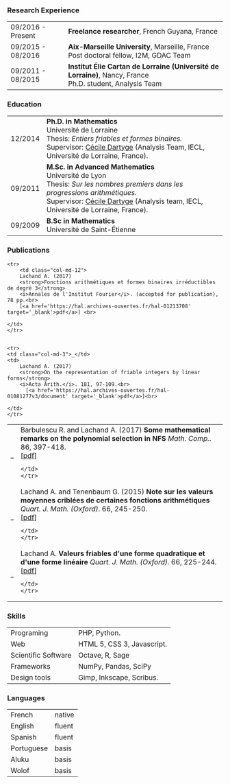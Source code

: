 <h3> <a class="smaller" name="Research Experience"><i class="fa fa-chevron-right smaller"></i></a> Research Experience </h3>

<table class="table table-hover">
<tr>
  <td class='col-md-3'>09/2016 - Present</td>
  <td>
    <strong>Freelance researcher</strong>, French Guyana, France  </td>
</tr>
<tr>
  <td class='col-md-3'>09/2015 - 08/2016</td>
  <td>
    <strong>Aix-Marseille University</strong>, Marseille, France <br/>
 Post doctoral fellow, I2M, GDAC Team  </td>
</tr>
<tr>
  <td class='col-md-3'>09/2011 - 08/2015</td>
  <td>
    <strong>Institut Élie Cartan de Lorraine 
(Université de Lorraine)</strong>, Nancy, France <br/>
 Ph.D. student, Analysis Team </td>
</tr>
</table>


<h3> <a class="smaller" name="Education"><i class="fa fa-chevron-right smaller"></i></a> Education </h3>


<table class="table table-hover">
  <tr>
    <td class="col-md-3">12/2014</td>
    <td>
        <strong>Ph.D. in Mathematics</strong><br/>
        Université de Lorraine <br/>
       	Thesis: <i>Entiers friables et formes binaires.</i><br/>
    Supervisor: <a href='http://www.iecl.univ-lorraine.fr/~Cecile.Dartyge/' target='_blank'>Cécile Dartyge</a>  (Analysis Team, IECL, Université de Lorraine, France).
    </td>
  </tr>

  <tr>
    <td class="col-md-3">09/2011</td>
    <td>
        <strong>M.Sc. in Advanced Mathematics</strong>
          <br/> Université de Lyon <br/>
       	Thesis: <i>Sur les nombres premiers dans les progressions arithmétiques.</i><br/>
    Supervisor: <a href='http://www.iecl.univ-lorraine.fr/~Cecile.Dartyge/' target='_blank'>Cécile Dartyge</a> (Analysis team, IECL, Université de Lorraine, France).
    </td>
  </tr>
  <tr>
    <td class="col-md-3">09/2009</td>
    <td>
        <strong>B.Sc in Mathematics</strong>
                 <br/>
      Université de Saint-Étienne
    </td>
  </tr>
</table>



<h3> <a class="smaller" name="Publications"><i class="fa fa-chevron-right smaller"></i></a> Publications </h3>


<table class="table table-hover">

    <tr>
        <td class="col-md-12">
        Lachand A. (2017)
        <strong>Fonctions arithmétiques et formes binaires irréductibles de degré 3</strong>
        <i>Annales de l'Institut Fourier</i>. (accepted for publication), 78 pp.<br>
        [<a href='https://hal.archives-ouvertes.fr/hal-01213708' target='_blank'>pdf</a>] <br>
        
    </td>
    </tr>
    

    <tr>
    <td class="col-md-3">_</td>
    <td>
        Lachand A. (2017)
        <strong>On the representation of friable integers by linear forms</strong>
        <i>Acta Arith.</i>. 181, 97-109.<br>
          [<a href='https://hal.archives-ouvertes.fr/hal-01081277v3/document' target='_blank'>pdf</a>]<br>
        
    </td>
    </tr>

   <tr>
    <td class="col-md-3">_</td>
    <td>
        Barbulescu R. and Lachand A. (2017)
        <strong>Some mathematical remarks on the polynomial selection in NFS</strong>
        <i>Math. Comp.</i>. 86, 397-418.<br>
          [<a href='https://hal.inria.fr/hal-00954365v1/document' target='_blank'>pdf</a>]<br>
        
    </td>
    </tr>
    
  <tr>
    <td class="col-md-3">_</td>
    <td>
        Lachand A. and Tenenbaum G. (2015)
        <strong>Note sur les valeurs moyennes criblées de certaines fonctions arithmétiques</strong>
        <i>Quart. J. Math. (Oxford)</i>. 66, 245-250.<br>
          [<a href='https://hal.archives-ouvertes.fr/hal-01081309/document' target='_blank'>pdf</a>]<br>
        
    </td>
    </tr>
 <tr>
    <td class="col-md-3">_</td>
    <td>
        Lachand A.
        <strong>Valeurs friables d'une forme quadratique et d'une forme linéaire</strong>
        <i>Quart. J. Math. (Oxford)</i>. 66, 225-244.<br>
          [<a href='https://hal.archives-ouvertes.fr/hal-01081661/document' target='_blank'>pdf</a>]<br>
        
    </td>
    </tr>
</table>


<h3> <a class="smaller" name="Skills"><i class="fa fa-chevron-right smaller"></i></a> Skills </h3>

<table class="table table-hover">
<tr>
  <td class='col-md-2'>Programing</td>
  <td markdown="1">
PHP, Python.
  </td>
</tr>
<tr>
  <td class='col-md-2'>Web</td>
  <td markdown="1">
HTML 5, CSS 3, Javascript.
  </td>
</tr>
<tr>
  <td class='col-md-2'>Scientific Software</td>
  <td markdown="1">
Octave, R, Sage
  </td>
</tr>
<tr>
  <td class='col-md-2'>Frameworks</td>
  <td markdown="1">
NumPy, Pandas, SciPy
  </td>
</tr>

<tr>
  <td class='col-md-2'>Design tools</td>
  <td markdown="1">
Gimp, Inkscape, Scribus.
  </td>
</tr>
</table>


<h3> <a class="smaller" name="Languages"><i class="fa fa-chevron-right smaller"></i></a> Languages </h3>

<table class="table table-hover">
<tr>
  <td class='col-md-2'>French</td>
  <td markdown="1">
native
  </td>
</tr>
<tr>
  <td class='col-md-2'>English</td>
  <td markdown="1">
fluent
  </td>
</tr>
<tr>
  <td class='col-md-2'>Spanish</td>
  <td markdown="1">
fluent
  </td>
</tr>
<tr>
  <td class='col-md-2'>Portuguese</td>
  <td markdown="1">
basis
  </td>
</tr>
<tr>
  <td class='col-md-2'>Aluku</td>
  <td markdown="1">
basis
  </td>
</tr>
<tr>
  <td class='col-md-2'>Wolof</td>
  <td markdown="1">
basis
  </td>
</tr>
</table>
